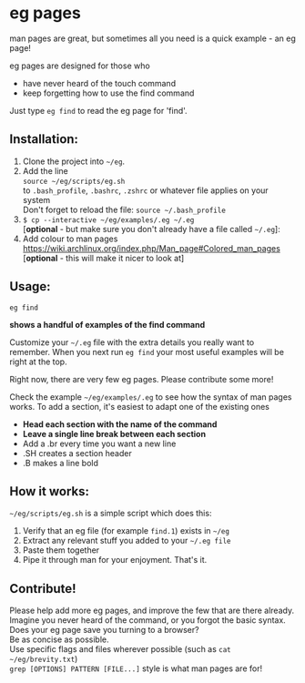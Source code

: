# eg pages
man pages are great, but sometimes all you need is a quick example - an eg page!

eg pages are designed for those who
  - have never heard of the touch command
  - keep forgetting how to use the find command

Just type `eg find` to read the eg page for 'find'.

## Installation:
1.  Clone the project into `~/eg`.
2.  Add the line   
    `source ~/eg/scripts/eg.sh`   
    to `.bash_profile`, `.bashrc`, `.zshrc` or whatever file applies on your system  
    Don't forget to reload the file: 
    `source ~/.bash_profile` 
3. `$ cp --interactive ~/eg/examples/.eg ~/.eg`   
    [**optional** - but make sure you don't already have a file called `~/.eg`]: 
4.  Add colour to man pages https://wiki.archlinux.org/index.php/Man_page#Colored_man_pages   
    [**optional** - this will make it nicer to look at]

## Usage:
`eg find`   
    
**shows a handful of examples of the find command**
  
Customize your `~/.eg` file with the extra details you really want to remember. 
When you next run `eg find` your most useful examples will be right at the top.

Right now, there are very few eg pages. Please contribute some more!

Check the example `~/eg/examples/.eg` to see how the syntax of man pages works.
To add a section, it's easiest to adapt one of the existing ones
- **Head each section with the name of the command**
- **Leave a single line break between each section**
- Add a .br every time you want a new line
- .SH creates a section header
- .B makes a line bold

## How it works:
`~/eg/scripts/eg.sh` is a simple script which does this:  
1. Verify that an eg file (for example `find.1`) exists in `~/eg`  
2. Extract any relevant stuff you added to your `~/.eg file`  
3. Paste them together  
4. Pipe it through man for your enjoyment. That's it.  

## Contribute!
Please help add more eg pages, and improve the few that are there already.  
Imagine you never heard of the command, or you forgot the basic syntax.  
Does your eg page save you turning to a browser?  
Be as concise as possible.  
Use specific flags and files wherever possible (such as `cat ~/eg/brevity.txt`)  
`grep [OPTIONS] PATTERN [FILE...]` style is what man pages are for!

